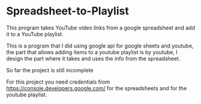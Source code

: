 # Spreadsheet-to-Playlist
This program takes YouTube video links from a google spreadsheet and add it to a YouTube playlist.

This is a program that I did using google api for google sheets and youtube, the part that allows adding items to a youtube playlist is by youtube, I design the part where it takes and uses the info from the spreadsheet.

So far the project is still incomplete

For this project you need credentials from https://console.developers.google.com/ for the spreadsheets and for the youtube playlist.
